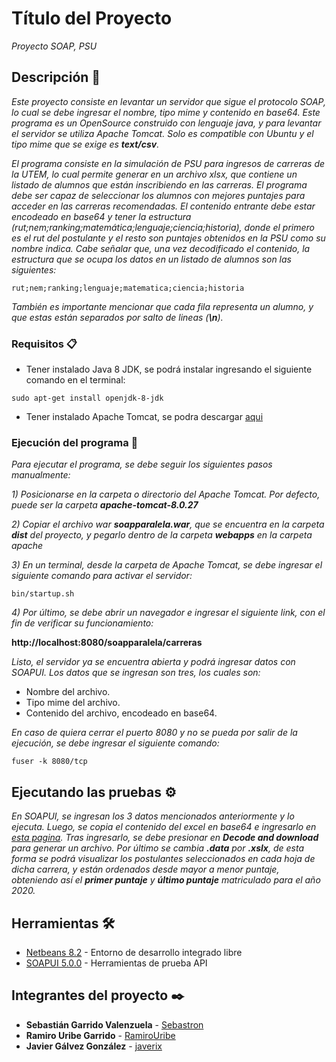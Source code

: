 # Título del Proyecto

_Proyecto SOAP, PSU_

## Descripción 🚀

_Este proyecto consiste en levantar un servidor que sigue el protocolo SOAP,_ 
_lo cual se debe ingresar el nombre, tipo mime y contenido en base64. Este_
_programa es un OpenSource construido con lenguaje java, y para levantar_
_el servidor se utiliza Apache Tomcat. Solo es compatible con Ubuntu y el_
_tipo mime que se exige es **text/csv**._

_El programa consiste en la simulación de PSU para ingresos de carreras de la UTEM,_
_lo cual permite generar en un archivo xlsx, que contiene un listado de alumnos que están_
_inscribiendo en las carreras. El programa debe ser capaz de seleccionar los alumnos con_
_mejores puntajes para acceder en las carreras recomendadas. El contenido entrante debe estar_
_encodeado en base64 y tener la estructura (rut;nem;ranking;matemática;lenguaje;ciencia;historia),_
_donde el primero es el rut del postulante y el resto son puntajes obtenidos en la PSU como_
_su nombre indica. Cabe señalar que, una vez decodificado el contenido, la estructura que se ocupa_
_los datos en un listado de alumnos son las siguientes:_
```
rut;nem;ranking;lenguaje;matematica;ciencia;historia
```
_También es importante mencionar que cada fila representa un alumno, y que estas están separados_
_por salto de lineas (**\n**)._

### Requisitos 📋

* Tener instalado Java 8 JDK, se podrá instalar ingresando el siguiente comando en el terminal:
```
sudo apt-get install openjdk-8-jdk
```
* Tener instalado Apache Tomcat, se podra descargar [aqui](https://archive.apache.org/dist/tomcat/tomcat-8/v8.0.27/bin/)

### Ejecución del programa 🔧

_Para ejecutar el programa, se debe seguir los siguientes pasos manualmente:_

_1) Posicionarse en la carpeta o directorio del Apache Tomcat._
   _Por defecto, puede ser la carpeta **apache-tomcat-8.0.27**_
   
_2) Copiar el archivo war **soapparalela.war**, que se encuentra en la carpeta **dist**_
  _del proyecto, y pegarlo dentro de la carpeta **webapps** en la carpeta apache_

_3) En un terminal, desde la carpeta de Apache Tomcat, se debe ingresar el siguiente_
   _comando para activar el servidor:_
```
bin/startup.sh
```

_4) Por último, se debe abrir un navegador e ingresar el siguiente link,_
   _con el fin de verificar su funcionamiento:_ 
   
   **http://localhost:8080/soapparalela/carreras**

_Listo, el servidor ya se encuentra abierta y podrá ingresar datos con SOAPUI._
_Los datos que se ingresan son tres, los cuales son:_
* Nombre del archivo.
* Tipo mime del archivo.
* Contenido del archivo, encodeado en base64.

_En caso de quiera cerrar el puerto 8080 y no se pueda por salir de la ejecución, se debe ingresar el siguiente comando:_
```
fuser -k 8080/tcp
```

## Ejecutando las pruebas ⚙️

_En SOAPUI, se ingresan los 3 datos mencionados anteriormente y lo ejecuta._
_Luego, se copia el contenido del excel en base64 e ingresarlo en [esta pagina](https://www.freeformatter.com/base64-encoder.html)._
_Tras ingresarlo, se debe presionar en **Decode and download** para generar_
_un archivo. Por último se cambia **.data** por **.xslx**, de esta forma se_
_podrá visualizar los postulantes seleccionados en cada hoja de dicha carrera,_
_y están ordenados desde mayor a menor puntaje, obteniendo así el **primer puntaje**_
_y **último puntaje** matriculado para el año 2020._


## Herramientas 🛠️

* [Netbeans 8.2](https://netbeans.org/downloads/8.2/rc/) - Entorno de desarrollo integrado libre
* [SOAPUI 5.0.0](https://www.soapui.org/downloads/soapui/) - Herramientas de prueba API 

## Integrantes del proyecto ✒️

* **Sebastián Garrido Valenzuela** - [Sebastron](https://github.com/Sebastron)
* **Ramiro Uribe Garrido** - [RamiroUribe](https://github.com/RamiroUribe)
* **Javier Gálvez González** - [javerix](https://github.com/javerix)
